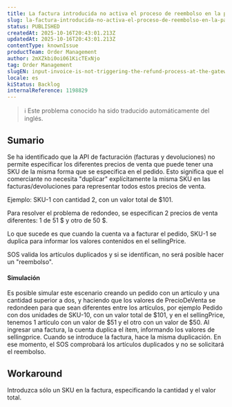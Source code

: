 ```yaml
---
title: La factura introducida no activa el proceso de reembolso en la pasarela
slug: la-factura-introducida-no-activa-el-proceso-de-reembolso-en-la-pasarela
status: PUBLISHED
createdAt: 2025-10-16T20:43:01.213Z
updatedAt: 2025-10-16T20:43:01.213Z
contentType: knownIssue
productTeam: Order Management
author: 2mXZkbi0oi061KicTExNjo
tag: Order Management
slugEN: input-invoice-is-not-triggering-the-refund-process-at-the-gateway
locale: es
kiStatus: Backlog
internalReference: 1198829
---
```


>ℹ️ Este problema conocido ha sido traducido automáticamente del inglés.

## Sumario


Se ha identificado que la API de facturación (facturas y devoluciones) no permite especificar los diferentes precios de venta que puede tener una SKU de la misma forma que se especifica en el pedido. Esto significa que el comerciante no necesita "duplicar" explícitamente la misma SKU en las facturas/devoluciones para representar todos estos precios de venta.

Ejemplo:
SKU-1 con cantidad 2, con un valor total de $101.

Para resolver el problema de redondeo, se especifican 2 precios de venta diferentes: 1 de 51 $ y otro de 50 $.

Lo que sucede es que cuando la cuenta va a facturar el pedido, SKU-1 se duplica para informar los valores contenidos en el sellingPrice.

SOS valida los artículos duplicados y si se identifican, no será posible hacer un "reembolso".


#### Simulación


Es posible simular este escenario creando un pedido con un artículo y una cantidad superior a dos, y haciendo que los valores de PrecioDeVenta se redondeen para que sean diferentes entre los artículos, por ejemplo
Pedido con dos unidades de SKU-10, con un valor total de $101, y en el sellingPrice, tenemos 1 artículo con un valor de $51 y el otro con un valor de $50.
Al ingresar una factura, la cuenta duplica el ítem, informando los valores de sellingprice.
Cuando se introduce la factura, hace la misma duplicación.
En ese momento, el SOS comprobará los artículos duplicados y no se solicitará el reembolso.

## Workaround


Introduzca sólo un SKU en la factura, especificando la cantidad y el valor total.



